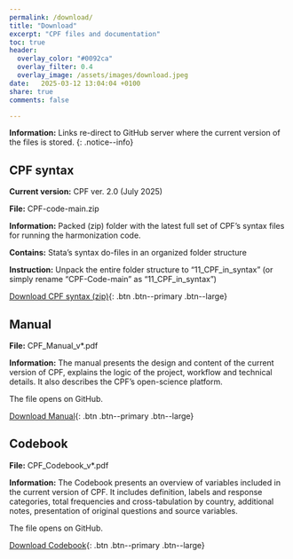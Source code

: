 ```yaml
---
permalink: /download/
title: "Download"
excerpt: "CPF files and documentation"
toc: true
header:
  overlay_color: "#0092ca"
  overlay_filter: 0.4
  overlay_image: /assets/images/download.jpeg
date:   2025-03-12 13:04:04 +0100
share: true 
comments: false

---
```

**Information:** Links re-direct to GitHub server where the current version of the files is stored.
{: .notice--info}

## CPF syntax
**Current version:** CPF ver. 2.0 (July 2025)

**File:** CPF-code-main.zip

**Information:** Packed (zip) folder with the latest full set of CPF’s syntax files for running the harmonization code. 

**Contains:** Stata’s syntax do-files in an organized folder structure

**Instruction:** Unpack the entire folder structure to “11_CPF_in_syntax” (or simply rename “CPF-Code-main” as “11_CPF_in_syntax”)

[Download CPF syntax (zip)](https://github.com/cpfdata/CPF-Code/archive/main.zip){: .btn .btn--primary .btn--large}


## Manual
**File:** CPF_Manual_v*.pdf

**Information:** The manual presents the design and content of the current version of CPF, explains the logic of the project, workflow and technical details. It also describes the CPF’s open-science platform.

The file opens on GitHub.

[Download Manual](https://github.com/cpfdata/CPF-Documentation/blob/main/CPF2.0_Manual_v1_250724){: .btn .btn--primary .btn--large}


## Codebook
**File:**  CPF_Codebook_v*.pdf

**Information:** The Codebook presents an overview of variables included in the current version of CPF. It includes definition, labels and response categories, total frequencies and cross-tabulation by country, additional notes, presentation of original questions and source variables. 

The file opens on GitHub.

[Download Codebook](https://github.com/cpfdata/CPF-Documentation/blob/main/CPF2.0_Codebook_v1_250724.pdf){: .btn .btn--primary .btn--large}



